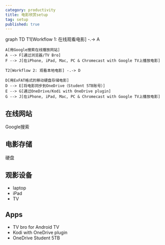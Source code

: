```yaml
---
category: productivity
title: 电影欣赏setup
tag: setup
published: true
---
```


<div class="mermaid">
    graph TD
    T1[Workflow 1: 在线观看电影] -.-> A

    A[用Google搜索在线播放网站]
    A --> F[通过浏览器/TV Bro]
    F --> J[在iPhone, iPad, Mac, PC & Chromecast with Google TV上播放电影]

    T2[Workflow 2: 观看本地电影] -.-> D

    D[用ExFAT格式的移动硬盘存储电影]
    D --> E[将电影同步到OneDrive（Student 5TB账号）]
    E --> G[通过OneDrive/Kodi with OneDrive plugin]
    G --> J[在iPhone, iPad, Mac, PC & Chromecast with Google TV上播放电影]
  
</div>

## 在线网站

Google搜索

## 电影存储

硬盘

## 观影设备

- laptop
- iPad
- TV

## Apps

- TV bro for Android TV
- Kodi with OneDrive plugin
- OneDrive Student 5TB